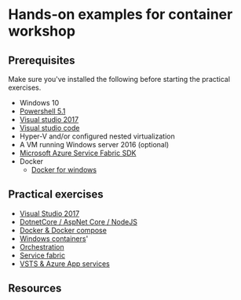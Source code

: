 # Hands-on examples for container workshop
## Prerequisites

Make sure you've installed the following before starting the practical exercises.
 - Windows 10
 - <a hreF="https://msdn.microsoft.com/en-us/powershell/wmf/5.1/install-configure">Powershell 5.1</a>
 - <a href="http://visualstudio.com/">Visual studio 2017</a>
 - <a hreF="https://code.visualstudio.com/">Visual studio code</a>
 - Hyper-V and/or configured nested virtualization 
  - A VM running Windows server 2016 (optional)
 - <a href="http://www.microsoft.com/web/handlers/webpi.ashx?command=getinstallerredirect&appid=MicrosoftAzure-ServiceFabric-CoreSDK">Microsoft Azure Service Fabric SDK</a>
 - Docker 
   - <a href="https://docs.docker.com/docker-for-windows/install/">Docker for windows </a>

 
## Practical exercises

- <a href="1-vs2017.md">Visual Studio 2017</a>   
- <a href="2-dotnetcore.md">DotnetCore / AspNet Core / NodeJS</a>
- <a href="3-dockerncompose.md">Docker & Docker compose</a>
- <a href="4-windows-containers.md">Windows containers</a>'
- <a href="5-orchestration.md">Orchestration</a>
- <a href="6-service-fabric.md">Service fabric</a>
- <a hreF="7-azure-deployments.md">VSTS & Azure App services</a>

## Resources
